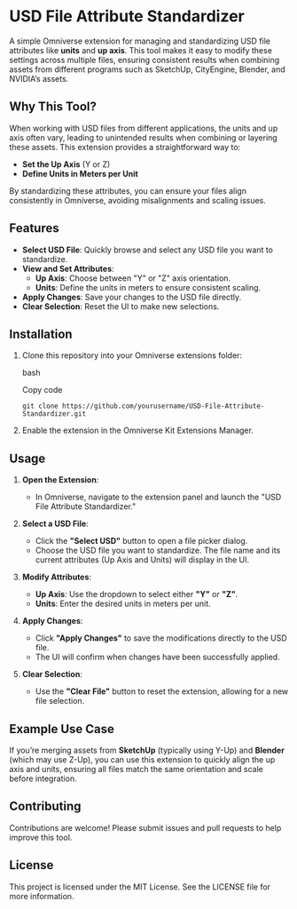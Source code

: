 # USD File Attribute Standardizer

A simple Omniverse extension for managing and standardizing USD file attributes like **units** and **up axis**. This tool makes it easy to modify these settings across multiple files, ensuring consistent results when combining assets from different programs such as SketchUp, CityEngine, Blender, and NVIDIA’s assets.

## Why This Tool?

When working with USD files from different applications, the units and up axis often vary, leading to unintended results when combining or layering these assets. This extension provides a straightforward way to:

- **Set the Up Axis** (Y or Z)
- **Define Units in Meters per Unit**

By standardizing these attributes, you can ensure your files align consistently in Omniverse, avoiding misalignments and scaling issues.

## Features

- **Select USD File**: Quickly browse and select any USD file you want to standardize.
- **View and Set Attributes**:
    - **Up Axis**: Choose between "Y" or "Z" axis orientation.
    - **Units**: Define the units in meters to ensure consistent scaling.
- **Apply Changes**: Save your changes to the USD file directly.
- **Clear Selection**: Reset the UI to make new selections.

## Installation

1. Clone this repository into your Omniverse extensions folder:
    
    bash
    
    Copy code
    
    `git clone https://github.com/yourusername/USD-File-Attribute-Standardizer.git`
    
2. Enable the extension in the Omniverse Kit Extensions Manager.
    

## Usage

1. **Open the Extension**:
    
    - In Omniverse, navigate to the extension panel and launch the "USD File Attribute Standardizer."
2. **Select a USD File**:
    
    - Click the **"Select USD"** button to open a file picker dialog.
    - Choose the USD file you want to standardize. The file name and its current attributes (Up Axis and Units) will display in the UI.
3. **Modify Attributes**:
    
    - **Up Axis**: Use the dropdown to select either **"Y"** or **"Z"**.
    - **Units**: Enter the desired units in meters per unit.
4. **Apply Changes**:
    
    - Click **"Apply Changes"** to save the modifications directly to the USD file.
    - The UI will confirm when changes have been successfully applied.
5. **Clear Selection**:
    
    - Use the **"Clear File"** button to reset the extension, allowing for a new file selection.

## Example Use Case

If you’re merging assets from **SketchUp** (typically using Y-Up) and **Blender** (which may use Z-Up), you can use this extension to quickly align the up axis and units, ensuring all files match the same orientation and scale before integration.

## Contributing

Contributions are welcome! Please submit issues and pull requests to help improve this tool.

## License

This project is licensed under the MIT License. See the LICENSE file for more information.
